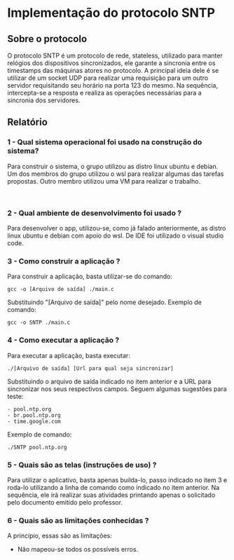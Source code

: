 # Implementação do protocolo SNTP

## Sobre o protocolo
O protocolo SNTP é um protocolo de rede, stateless, utilizado para manter relógios dos dispositivos sincronizados, ele garante a sincronia entre os timestamps das máquinas atores no protocolo. A principal ideia dele é se utilizar de um socket UDP para realizar uma requisição para um outro servidor requisitando seu horário na porta 123 do mesmo. Na sequência, intercepta-se a resposta e realiza as operações necessárias para a sincronia dos servidores.

## Relatório
### 1 - Qual sistema operacional foi usado na construção do sistema?  </br>

Para construir o sistema, o grupo utilizou as distro linux ubuntu e debian. Um dos membros do grupo utilizou o wsl para realizar algumas das tarefas propostas. Outro membro utilizou uma VM para realizar o trabalho.

</br>

### 2 - Qual ambiente de desenvolvimento foi usado ?</br>
Para desenvolver o app, utilizou-se, como já falado anteriormente, as distro linux ubuntu e debian com apoio do wsl. De IDE foi utilizado o visual studio code.
</br>

### 3 - Como construir a aplicação ? </br>

Para construir a aplicação, basta utilizar-se do comando: </br>

```
gcc -o [Arquivo de saída] ./main.c
```
Substituindo "[Arquivo de saída]" pelo nome desejado.
Exemplo de comando:

```
gcc -o SNTP ./main.c
```

### 4 - Como executar a aplicação ? </br>

Para executar a aplicação, basta executar:

```
./[Arquivo de saída] [Url para qual seja sincronizar]
```

Substituindo o arquivo de saída indicado no item anterior e a URL para sincronizar nos seus respectivos campos. Seguem algumas sugestões para teste:

    - pool.ntp.org
    - br.pool.ntp.org
    - time.google.com

Exemplo de comando:

```
./SNTP pool.ntp.org
```

### 5 - Quais são as telas (instruções de uso) ? </br>

Para utilizar o aplicativo, basta apenas builda-lo, passo indicado no item 3 e roda-lo utilizando a linha de comando como indicado no item anterior. Na sequência, ele irá realizar suas atividades printando apenas o solicitado pelo documento emitido pelo professor.
</br>

### 6 - Quais são as limitações conhecidas ?

A princípio, essas são as limitações:</br>
- Não mapeou-se todos os possíveis erros.
